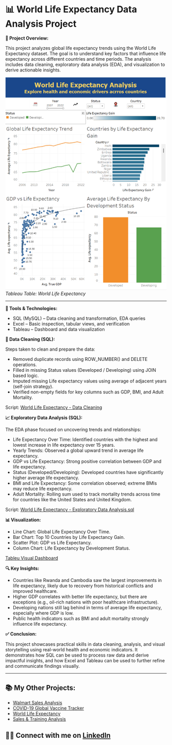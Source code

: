 # 📊 World Life Expectancy Data Analysis Project


**📁 Project Overview:**

This project analyzes global life expectancy trends using the World Life Expectancy dataset. The goal is to understand key factors that influence life expectancy across different countries and time periods. The analysis includes data cleaning, exploratory data analysis (EDA), and visualization to derive actionable insights.

![Tableau Dashboard Preview](World_Life_Expectancy_Dashboard.png)  
*Tableau Table: World Life Expectancy*

---

**🧰 Tools & Technologies:**

- SQL (MySQL) – Data cleaning and transformation, EDA queries
- Excel – Basic inspection, tabular views, and verification
- Tableau – Dashboard and data visualization


**🔎 Data Cleaning (SQL):**

Steps taken to clean and prepare the data:
- Removed duplicate records using ROW_NUMBER() and DELETE operations.
- Filled in missing Status values (Developed / Developing) using JOIN based logic.
- Imputed missing Life expectancy values using average of adjacent years (self-join strategy).
- Verified non-empty fields for key columns such as GDP, BMI, and Adult Mortality.
  
Script: [World Life Expectancy - Data Cleaning](https://github.com/nguyenpn1596/World-Life-Expectancy/blob/main/World%20Life%20Expectancy%20Project%20-%20Data%20Cleaning.sql)


**📈 Exploratory Data Analysis (SQL):**

The EDA phase focused on uncovering trends and relationships:
- Life Expectancy Over Time: Identified countries with the highest and lowest increase in life expectancy over 15 years.
- Yearly Trends: Observed a global upward trend in average life expectancy.
- GDP vs Life Expectancy: Strong positive correlation between GDP and life expectancy.
- Status (Developed/Developing): Developed countries have significantly higher average life expectancy.
- BMI and Life Expectancy: Some correlation observed; extreme BMIs may reduce life expectancy.
- Adult Mortality: Rolling sum used to track mortality trends across time for countries like the United States and United Kingdom.
  
Script: [World Life Expectancy - Exploratory Data Analysis.sql](https://github.com/nguyenpn1596/World-Life-Expectancy/blob/main/World%20Life%20Expectancy%20Project%20-%20Exploratory%20Data%20Analysis)


**📊 Visualization:**

- Line Chart: Global Life Expectancy Over Time.
- Bar Chart: Top 10 Countries by Life Expectancy Gain.
- Scatter Plot: GDP vs Life Expectancy.
- Column Chart: Life Expectancy by Development Status.
  
[Tableu Visual Dashboard](https://public.tableau.com/app/profile/nguyen.nguyen4911/viz/WorldLifeExpectancy_17489236504530/WorldLifeExpectancyAnalysis?publish=yes)


**🔍 Key Insights:**

- Countries like Rwanda and Cambodia saw the largest improvements in life expectancy, likely due to recovery from historical conflicts and improved healthcare.
- Higher GDP correlates with better life expectancy, but there are exceptions (e.g., oil-rich nations with poor healthcare infrastructure).
- Developing nations still lag behind in terms of average life expectancy, especially where GDP is low.
- Public health indicators such as BMI and adult mortality strongly influence life expectancy.


**✅ Conclusion:**

This project showcases practical skills in data cleaning, analysis, and visual storytelling using real-world health and economic indicators. It demonstrates how SQL can be used to process raw data and derive impactful insights, and how Excel and Tableau can be used to further refine and communicate findings visually.

---

## 📚 My Other Projects:

- [Walmart Sales Analysis](https://github.com/nguyenpn1596/Walmart-Sales-Analysis/tree/main)
- [COVID-19 Global Vaccine Tracker](https://github.com/nguyenpn1596/global-covid-vaccine-tracker/tree/main)
- [World Life Expectancy](https://github.com/nguyenpn1596/World-Life-Expectancy)
- [Sales & Training Analysis](https://github.com/nguyenpn1596/Sales-Training-and-Engagement-Analysis)

## 👋🏻 Connect with me on [LinkedIn](https://www.linkedin.com/in/nguyenpn96/)
